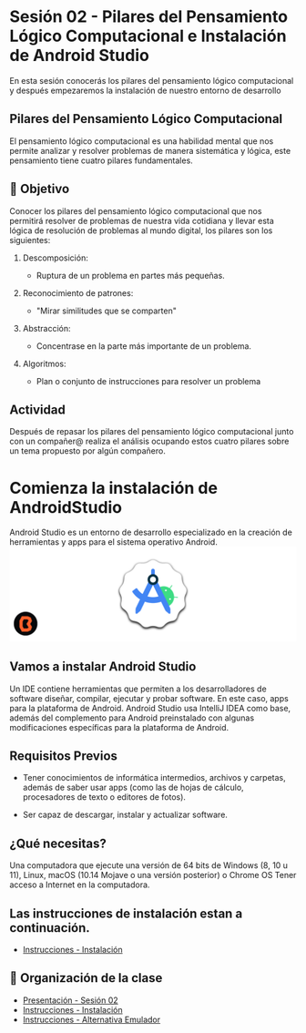# Sesión 02 - Pilares del Pensamiento Lógico Computacional  e Instalación de Android Studio

En esta sesión conocerás los pilares del pensamiento lógico computacional y después empezaremos la instalación de nuestro entorno de desarrollo

## Pilares del Pensamiento Lógico Computacional

El pensamiento lógico computacional es una habilidad mental que nos permite analizar y resolver problemas de manera sistemática y lógica, este pensamiento tiene cuatro pilares fundamentales.

## 🎯 Objetivo

Conocer los pilares del pensamiento lógico computacional que nos permitirá resolver de problemas de nuestra vida cotidiana y llevar esta lógica de resolución de problemas al mundo digital, los pilares son los siguientes: 

1. Descomposición:<br>
    - Ruptura de un problema en partes más pequeñas.

2. Reconocimiento de patrones:<br>
    - "Mirar similitudes que se comparten"

3. Abstracción:<br>
    - Concentrase en la parte más importante de un problema.

4. Algoritmos: <br>
    - Plan o conjunto de instrucciones para resolver un problema

## Actividad

Después de repasar los pilares del pensamiento lógico computacional junto con un compañer@ realiza el análisis ocupando estos cuatro pilares  sobre un tema propuesto por algún compañero.

# Comienza la instalación de AndroidStudio
Android Studio es un entorno de desarrollo especializado en la creación de herramientas y apps para el sistema operativo Android.
![AndroidStudio](img/01.png)

## Vamos a instalar Android Studio

Un IDE contiene herramientas que permiten a los desarrolladores de software diseñar, compilar, ejecutar y probar software. En este caso, apps para la plataforma de Android. Android Studio usa IntelliJ IDEA como base, además del complemento para Android preinstalado con algunas modificaciones específicas para la plataforma de Android.

## Requisitos Previos

* Tener conocimientos de informática intermedios, archivos y carpetas, además de saber usar apps (como las de hojas de cálculo, procesadores de texto o editores de fotos).

* Ser capaz de descargar, instalar y actualizar software.

## ¿Qué necesitas?

Una computadora que ejecute una versión de 64 bits de Windows (8, 10 u 11), Linux, macOS (10.14 Mojave o una versión posterior) o Chrome OS
Tener acceso a Internet en la computadora.
<br>

## Las instrucciones de instalación estan a continuación.

- [Instrucciones - Instalación](instalacion/README.md)

## 📝 Organización de la clase

- [Presentación - Sesión 02](presentacion/Sesion-01.pptx)
- [Instrucciones - Instalación](instalacion/README.md)
- [Instrucciones - Alternativa Emulador](alternativa-emulador/README.md)